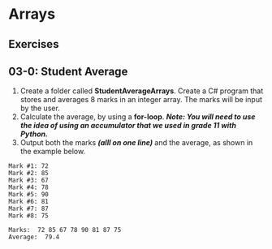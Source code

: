 # Arrays

## Exercises

## 03-0: Student Average

1.  Create a folder called **StudentAverageArrays**.  Create a C# program that stores and averages 8 marks in an integer array.  The marks will be input by the user.
2.  Calculate the average, by using a **for-loop**.  ***Note:  You will need to use the idea of using an accumulator that we used in grade 11 with Python.***
3.  Output both the marks ***(alll on one line)*** and the average, as shown in the example below.

```
Mark #1: 72
Mark #2: 85
Mark #3: 67
Mark #4: 78
Mark #5: 90
Mark #6: 81
Mark #7: 87
Mark #8: 75

Marks:  72 85 67 78 90 81 87 75
Average:  79.4
```
